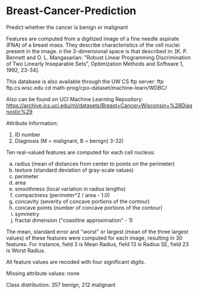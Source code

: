 # Breast-Cancer-Prediction
Predict whether the cancer is benign or malignant

Features are computed from a digitized image of a fine needle aspirate (FNA) of a breast mass. They describe characteristics of the cell nuclei present in the image.
n the 3-dimensional space is that described in: [K. P. Bennett and O. L. Mangasarian: "Robust Linear Programming Discrimination of Two Linearly Inseparable Sets", Optimization Methods and Software 1, 1992, 23-34].

This database is also available through the UW CS ftp server:
ftp ftp.cs.wisc.edu
cd math-prog/cpo-dataset/machine-learn/WDBC/

Also can be found on UCI Machine Learning Repository: https://archive.ics.uci.edu/ml/datasets/Breast+Cancer+Wisconsin+%28Diagnostic%29

Attribute Information:

<ol type='1'>
  <li>ID number</li>
  <li>Diagnosis (M = malignant, B = benign) 3-32)</li>
</ol>

Ten real-valued features are computed for each cell nucleus:
<ol type='a'>
<li>radius (mean of distances from center to points on the perimeter)</li>
<li>texture (standard deviation of gray-scale values)</li>
<li>perimeter</li>
<li>area</li>
<li>smoothness (local variation in radius lengths)</li>
<li>compactness (perimeter^2 / area - 1.0)</li>
<li>concavity (severity of concave portions of the contour)</li>
<li>concave points (number of concave portions of the contour)</li>
<li>symmetry</li>
<li>fractal dimension ("coastline approximation" - 1)</li>
</ol>

The mean, standard error and "worst" or largest (mean of the three
largest values) of these features were computed for each image,
resulting in 30 features. For instance, field 3 is Mean Radius, field
13 is Radius SE, field 23 is Worst Radius.

All feature values are recoded with four significant digits.

Missing attribute values: none

Class distribution: 357 benign, 212 malignant

